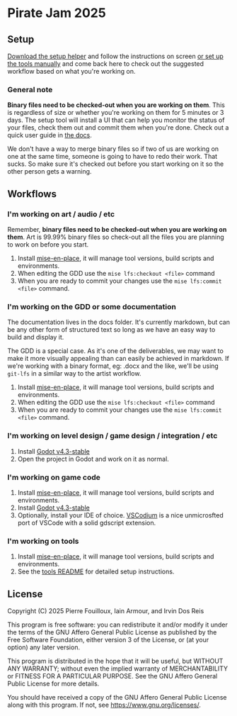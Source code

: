 # Pirate Jam 2025

## Setup

[Download the setup helper](https://github.com/HibiscusGames/pirate-jam-2025/TBD) and follow the instructions on screen
[or set up the tools manually](docs/contributing/manual-setup.md) and come back here to check out the suggested workflow based on what you're working on.

### General note

**Binary files need to be checked-out when you are working on them**. This is regardless of size or whether you're working on them for 5 minutes or 3 days.
The setup tool will install a UI that can help you monitor the status of your files, check them out and commit them when you're done.
Check out a quick user guide in [the docs](docs/contributing/lfs-helper/README.md).

We don't have a way to merge binary files so if two of us are working on one at the same time, someone is going to have to redo their work.
That sucks. So make sure it's checked out before you start working on it so the other person gets a warning.

## Workflows

### I'm working on art / audio / etc

Remember, **binary files need to be checked-out when you are working on them**.
Art is 99.99% binary files so check-out all the files you are planning to work on before you start.

1. Install [mise-en-place](https://mise.jdx.dev/installing-mise.html), it will manage tool versions, build scripts and environments.
2. When editing the GDD use the `mise lfs:checkout <file>` command
3. When you are ready to commit your changes use the `mise lfs:commit <file>` command.

### I'm working on the GDD or some documentation

The documentation lives in the docs folder.
It's currently markdown, but can be any other form of structured text so long as we have an easy way to build and display it.

The GDD is a special case. As it's one of the deliverables, we may want to make it more visually appealing than can easily be achieved in markdown.
If we're working with a binary format, eg: .docx and the like, we'll be using `git-lfs` in a similar way to the artist workflow.

1. Install [mise-en-place](https://mise.jdx.dev/installing-mise.html), it will manage tool versions, build scripts and environments.
2. When editing the GDD use the `mise lfs:checkout <file>` command
3. When you are ready to commit your changes use the `mise lfs:commit <file>` command.

### I'm working on level design / game design / integration / etc

1. Install [Godot v4.3-stable](https://godotengine.org/download/archive/)
2. Open the project in Godot and work on it as normal.

### I'm working on game code

1. Install [mise-en-place](https://mise.jdx.dev/installing-mise.html), it will manage tool versions, build scripts and environments.
2. Install [Godot v4.3-stable](https://godotengine.org/download/archive/)
3. Optionally, install your IDE of choice. [VSCodium](https://vscodium.com/) is a nice unmicrosfted port of VSCode with a solid gdscript extension.

### I'm working on tools

1. Install [mise-en-place](https://mise.jdx.dev/installing-mise.html), it will manage tool versions, build scripts and environments.
2. See the [tools README](tools/README.md) for detailed setup instructions.

## License

Copyright (C) 2025  Pierre Fouilloux, Iain Armour, and Irvin Dos Reis

This program is free software: you can redistribute it and/or modify
it under the terms of the GNU Affero General Public License as
published by the Free Software Foundation, either version 3 of the
License, or (at your option) any later version.

This program is distributed in the hope that it will be useful,
but WITHOUT ANY WARRANTY; without even the implied warranty of
MERCHANTABILITY or FITNESS FOR A PARTICULAR PURPOSE.  See the
GNU Affero General Public License for more details.

You should have received a copy of the GNU Affero General Public License
along with this program.  If not, see <https://www.gnu.org/licenses/>.
